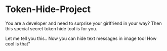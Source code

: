 # Token-Hide-Project

You are a developer and need to surprise your girlfriend in your way? Then this special secret token hide tool is for you. 

Let me tell you this.. Now you can hide text messages in image too! How cool is that"
